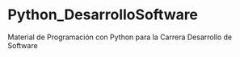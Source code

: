 # Python_DesarrolloSoftware
Material de Programación con Python para la Carrera Desarrollo de Software
